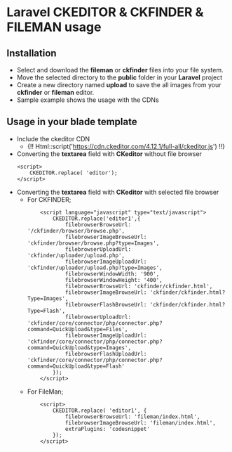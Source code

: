 # Laravel CKEDITOR & CKFINDER & FILEMAN usage

## Installation

- Select and download the **fileman** or **ckfinder** files into your file system.
- Move the selected directory to the **public** folder in your **Laravel** project
- Create a new directory named **upload** to save the all images from your **ckfinder** or **fileman** editor.
- Sample example shows the usage with the CDNs

## Usage in your blade template
- Include the ckeditor CDN
	- {!!  Html::script('https://cdn.ckeditor.com/4.12.1/full-all/ckeditor.js') !!}
- Converting the **textarea** field with **CKeditor** without file browser
	```
	<script>
		CKEDITOR.replace( 'editor');
	</script>
	```
- Converting the **textarea** field with **CKeditor** with selected file browser
	- For CKFINDER;
		```
			<script language="javascript" type="text/javascript">
				CKEDITOR.replace('editor1',{
					filebrowserBrowseUrl: '/ckfinder/browser/browse.php',
					filebrowserImageBrowseUrl: 'ckfinder/browser/browse.php?type=Images',
					filebrowserUploadUrl: 'ckfinder/uploader/upload.php',
					filebrowserImageUploadUrl: 'ckfinder/uploader/upload.php?type=Images',
					filebrowserWindowWidth: '900',
					filebrowserWindowHeight: '400',
					filebrowserBrowseUrl: 'ckfinder/ckfinder.html',
					filebrowserImageBrowseUrl: 'ckfinder/ckfinder.html?Type=Images',
					filebrowserFlashBrowseUrl: 'ckfinder/ckfinder.html?Type=Flash',
					filebrowserUploadUrl: 'ckfinder/core/connector/php/connector.php?command=QuickUpload&type=Files',
					filebrowserImageUploadUrl: 'ckfinder/core/connector/php/connector.php?command=QuickUpload&type=Images',
					filebrowserFlashUploadUrl: 'ckfinder/core/connector/php/connector.php?command=QuickUpload&type=Flash'
				});
			</script>
		```
	- For FileMan;
		```
			<script>
				CKEDITOR.replace( 'editor1', {
					filebrowserBrowseUrl: 'fileman/index.html',
					filebrowserImageBrowseUrl: 'fileman/index.html',
					extraPlugins: 'codesnippet'
				});
			</script>
		```